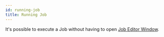 ```yaml
---
id: running-job
title: Running Job
---
```


It's possible to execute a Job without having to open [Job Editor Window](ui/job-editor-window.md).